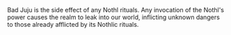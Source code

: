 Bad Juju is the side effect of any Nothl rituals. Any invocation of the Nothl's power causes the realm to leak into our world, inflicting unknown dangers to those already afflicted by its Nothlic rituals.